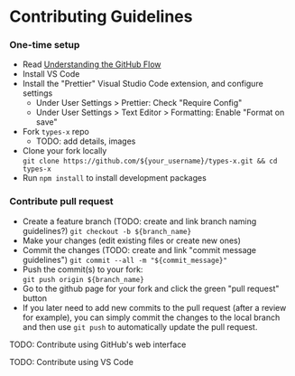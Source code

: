 # Contributing Guidelines  

### One-time setup
- Read [Understanding the GitHub Flow](https://guides.github.com/introduction/flow/index.html)
- Install VS Code
- Install the "Prettier" Visual Studio Code extension, and configure settings
  - Under User Settings > Prettier: Check "Require Config"
  - Under User Settings > Text Editor > Formatting: Enable "Format on save"
- Fork `types-x` repo 
  - TODO: add details, images
- Clone your fork locally  
  `git clone https://github.com/${your_username}/types-x.git && cd types-x`
- Run `npm install` to install development packages

### Contribute pull request
- Create a feature branch (TODO: create and link branch naming guidelines?)
  `git checkout -b ${branch_name}`
- Make your changes (edit existing files or create new ones)
- Commit the changes (TODO: create and link "commit message guidelines")
  `git commit --all -m "${commit_message}"`
- Push the commit(s) to your fork:  
  `git push origin ${branch_name}`
- Go to the github page for your fork and click the green "pull request" button
- If you later need to add new commits to the pull request (after a review for example), you can 
simply commit the changes to the local branch and then use `git push` to automatically update the 
pull request.

TODO: Contribute using GitHub's web interface

TODO: Contribute using VS Code 
